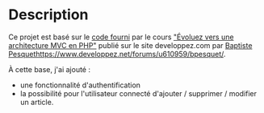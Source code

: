 # Description  

Ce projet est basé sur le [code fourni](https://github.com/bpesquet/MonBlog/tree/sans-mvc) par le cours ["Évoluez vers une architecture MVC en PHP"](https://bpesquet.developpez.com/tutoriels/php/evoluer-architecture-mvc/) publié sur le site developpez.com par [Baptiste Pesquet](https://www.developpez.net/forums/u610959/bpesquet/)https://www.developpez.net/forums/u610959/bpesquet/. 

À cette base, j'ai ajouté : 

- une fonctionnalité d'authentification
- la possibilité pour l'utilisateur connecté d'ajouter / supprimer / modifier un article.


 
 
